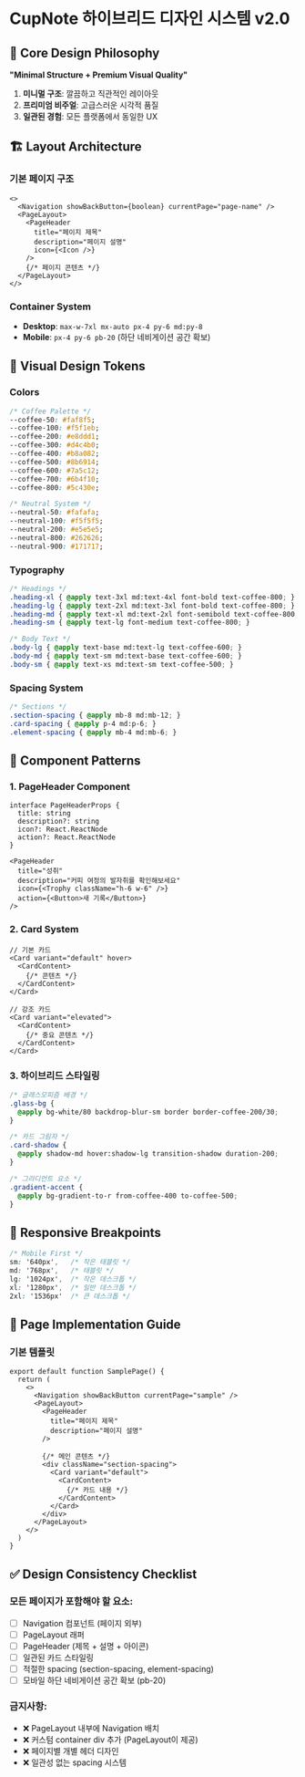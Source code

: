 # CupNote 하이브리드 디자인 시스템 v2.0

## 🎨 Core Design Philosophy

**"Minimal Structure + Premium Visual Quality"**

1. **미니멀 구조**: 깔끔하고 직관적인 레이아웃
2. **프리미엄 비주얼**: 고급스러운 시각적 품질  
3. **일관된 경험**: 모든 플랫폼에서 동일한 UX

## 🏗️ Layout Architecture

### 기본 페이지 구조
```tsx
<>
  <Navigation showBackButton={boolean} currentPage="page-name" />
  <PageLayout>
    <PageHeader 
      title="페이지 제목"
      description="페이지 설명"
      icon={<Icon />}
    />
    {/* 페이지 콘텐츠 */}
  </PageLayout>
</>
```

### Container System
- **Desktop**: `max-w-7xl mx-auto px-4 py-6 md:py-8`
- **Mobile**: `px-4 py-6 pb-20` (하단 네비게이션 공간 확보)

## 🎨 Visual Design Tokens

### Colors
```css
/* Coffee Palette */
--coffee-50: #faf8f5;
--coffee-100: #f5f1eb;
--coffee-200: #e8ddd1;
--coffee-300: #d4c4b0;
--coffee-400: #b8a082;
--coffee-500: #8b6914;
--coffee-600: #7a5c12;
--coffee-700: #6b4f10;
--coffee-800: #5c430e;

/* Neutral System */
--neutral-50: #fafafa;
--neutral-100: #f5f5f5;
--neutral-200: #e5e5e5;
--neutral-800: #262626;
--neutral-900: #171717;
```

### Typography
```css
/* Headings */
.heading-xl { @apply text-3xl md:text-4xl font-bold text-coffee-800; }
.heading-lg { @apply text-2xl md:text-3xl font-bold text-coffee-800; }
.heading-md { @apply text-xl md:text-2xl font-semibold text-coffee-800; }
.heading-sm { @apply text-lg font-medium text-coffee-800; }

/* Body Text */
.body-lg { @apply text-base md:text-lg text-coffee-600; }
.body-md { @apply text-sm md:text-base text-coffee-600; }
.body-sm { @apply text-xs md:text-sm text-coffee-500; }
```

### Spacing System
```css
/* Sections */
.section-spacing { @apply mb-8 md:mb-12; }
.card-spacing { @apply p-4 md:p-6; }
.element-spacing { @apply mb-4 md:mb-6; }
```

## 🧩 Component Patterns

### 1. PageHeader Component
```tsx
interface PageHeaderProps {
  title: string
  description?: string  
  icon?: React.ReactNode
  action?: React.ReactNode
}

<PageHeader 
  title="성취"
  description="커피 여정의 발자취를 확인해보세요"
  icon={<Trophy className="h-6 w-6" />}
  action={<Button>새 기록</Button>}
/>
```

### 2. Card System
```tsx
// 기본 카드
<Card variant="default" hover>
  <CardContent>
    {/* 콘텐츠 */}
  </CardContent>
</Card>

// 강조 카드  
<Card variant="elevated">
  <CardContent>
    {/* 중요 콘텐츠 */}
  </CardContent>
</Card>
```

### 3. 하이브리드 스타일링
```css
/* 글래스모피즘 배경 */
.glass-bg {
  @apply bg-white/80 backdrop-blur-sm border border-coffee-200/30;
}

/* 카드 그림자 */
.card-shadow {
  @apply shadow-md hover:shadow-lg transition-shadow duration-200;
}

/* 그라디언트 요소 */
.gradient-accent {
  @apply bg-gradient-to-r from-coffee-400 to-coffee-500;
}
```

## 📱 Responsive Breakpoints

```css
/* Mobile First */
sm: '640px',   /* 작은 태블릿 */
md: '768px',   /* 태블릿 */
lg: '1024px',  /* 작은 데스크톱 */
xl: '1280px',  /* 일반 데스크톱 */
2xl: '1536px'  /* 큰 데스크톱 */
```

## 🚀 Page Implementation Guide

### 기본 템플릿
```tsx
export default function SamplePage() {
  return (
    <>
      <Navigation showBackButton currentPage="sample" />
      <PageLayout>
        <PageHeader 
          title="페이지 제목"
          description="페이지 설명"
        />
        
        {/* 메인 콘텐츠 */}
        <div className="section-spacing">
          <Card variant="default">
            <CardContent>
              {/* 카드 내용 */}
            </CardContent>
          </Card>
        </div>
      </PageLayout>
    </>
  )
}
```

## ✅ Design Consistency Checklist

### 모든 페이지가 포함해야 할 요소:
- [ ] Navigation 컴포넌트 (페이지 외부)
- [ ] PageLayout 래퍼
- [ ] PageHeader (제목 + 설명 + 아이콘)
- [ ] 일관된 카드 스타일링
- [ ] 적절한 spacing (section-spacing, element-spacing)
- [ ] 모바일 하단 네비게이션 공간 확보 (pb-20)

### 금지사항:
- ❌ PageLayout 내부에 Navigation 배치
- ❌ 커스텀 container div 추가 (PageLayout이 제공)
- ❌ 페이지별 개별 헤더 디자인
- ❌ 일관성 없는 spacing 시스템